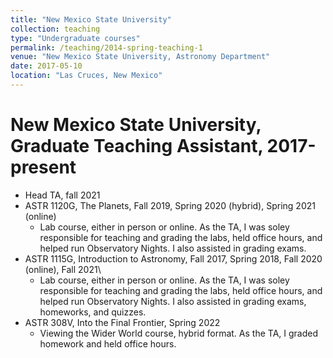 ```yaml
---
title: "New Mexico State University"
collection: teaching
type: "Undergraduate courses"
permalink: /teaching/2014-spring-teaching-1
venue: "New Mexico State University, Astronomy Department"
date: 2017-05-10
location: "Las Cruces, New Mexico"
---
```


New Mexico State University, Graduate Teaching Assistant, 2017-present
======
* Head TA, fall 2021
* ASTR 1120G, The Planets, Fall 2019, Spring 2020 (hybrid), Spring 2021 (online)
  * Lab course, either in person or online. As the TA, I was soley responsible for teaching and grading the labs, held office hours, and helped run Observatory Nights. I also assisted in grading exams.
* ASTR 1115G, Introduction to Astronomy, Fall 2017, Spring 2018, Fall 2020 (online), Fall 2021\\
  * Lab course, either in person or online. As the TA, I was soley responsible for teaching and grading the labs, held office hours, and helped run Observatory Nights. I also assisted in grading exams, homeworks, and quizzes.
* ASTR 308V, Into the Final Frontier, Spring 2022
  * Viewing the Wider World course, hybrid format. As the TA, I graded homework and held office hours.
